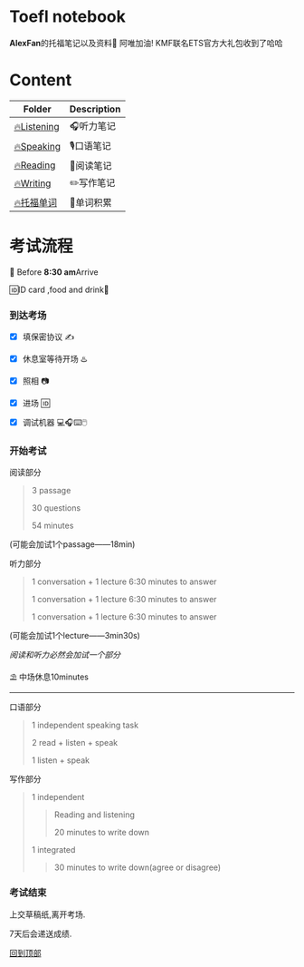# Toefl notebook

**AlexFan**的托福笔记以及资料💾
阿唯加油!
KMF联名ETS官方大礼包收到了哈哈


# Content

| Folder                    | Description |
| ------------------------- | ----------- |
| [🔥Listening](./Listening) | 🎧听力笔记   |
| [🔥Speaking](./Speaking)   | 🎙️口语笔记   |
| [🔥Reading](./Reading)     | 📖阅读笔记   |
| [🔥Writing](./Writing)     | ✏️写作笔记   |
| [🔥托福单词](./单词.md)     | 🌊单词积累   |



# 考试流程

🚗 Before **8:30 am**Arrive

🆔ID card ,food and drink🍹 



### **到达考场**

- [x] 填保密协议 ✍️
- [x] 休息室等待开场 ♨️
- [x] 照相 📷
- [x] 进场 🆔
- [x] 调试机器 💻🎧⌨️🖱️



### **开始考试**

阅读部分

>3 passage
>
>30 questions 
>
> 54 minutes

(可能会加试1个passage——18min)



听力部分

>1 conversation + 1 lecture 6:30 minutes to answer
>
>1 conversation + 1 lecture 6:30 minutes to answer
>
>1 conversation + 1 lecture 6:30 minutes to answer

(可能会加试1个lecture——3min30s)

*阅读和听力必然会加试一个部分*



⛱️ 中场休息10minutes

---



口语部分

> 1 independent speaking task
>
> 2 read + listen + speak 
>
> 1 listen + speak

写作部分

>1 independent 
>
>> Reading and listening
>>
>> 20 minutes to write down
>
>1 integrated
>
>> 30 minutes to write down(agree or disagree)



### 考试结束

上交草稿纸,离开考场.

7天后会递送成绩.

[回到顶部](#readme)